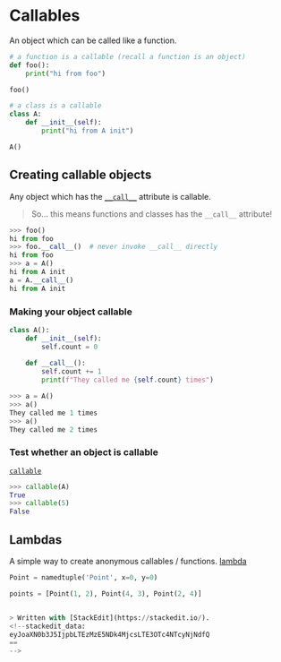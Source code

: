 
# Callables
An object which can be called like a function.
```python
# a function is a callable (recall a function is an object)
def foo():
	print("hi from foo")

foo()
```
```python
# a class is a callable
class A:
	def __init__(self):
		print("hi from A init")

A()
```
## Creating callable objects
Any object which has the [```__call__```](https://docs.python.org/3/reference/datamodel.html#object.__call__) attribute is callable.

> So... this means functions and classes has the ```__call__``` attribute!
```python
>>> foo()
hi from foo
>>> foo.__call__()  # never invoke __call__ directly
hi from foo
>>> a = A()
hi from A init
a = A.__call__()
hi from A init
```
### Making your object callable
```python
class A():
	def __init__(self):
		self.count = 0
	
	def __call__():
		self.count += 1
		print(f"They called me {self.count} times")
```
```python
>>> a = A()
>>> a()
They called me 1 times
>>> a()
They called me 2 times
```
### Test whether an object is callable
[```callable```](https://docs.python.org/3/library/functions.html#callable)
```python
>>> callable(A)
True
>>> callable(5)
False
```

## Lambdas
A simple way to create anonymous callables / functions.
[lambda](https://docs.python.org/3/tutorial/controlflow.html#lambda-expressions)
```python
Point = namedtuple('Point', x=0, y=0)

points = [Point(1, 2), Point(4, 3), Point(2, 4)]


> Written with [StackEdit](https://stackedit.io/).
<!--stackedit_data:
eyJoaXN0b3J5IjpbLTEzMzE5NDk4MjcsLTE3OTc4NTcyNjNdfQ
==
-->